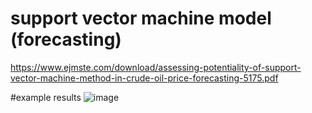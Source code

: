 # support vector machine model (forecasting)
https://www.ejmste.com/download/assessing-potentiality-of-support-vector-machine-method-in-crude-oil-price-forecasting-5175.pdf

#example results
![image](https://user-images.githubusercontent.com/54414784/135767847-6e1eaad2-9705-439e-9f43-2a61bc14bb7b.png)

